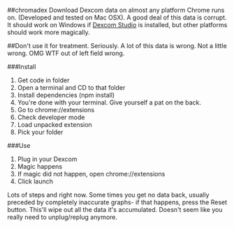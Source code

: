 ##chromadex
Download Dexcom data on almost any platform Chrome runs on. (Developed and tested on Mac OSX). A good deal of this data is corrupt. It should work on Windows if [Dexcom Studio](http://dexcom.com/dexcom-studio) is installed, but other platforms should work more magically. 

##Don't use it for treatment. Seriously. A lot of this data is wrong. Not a little wrong. OMG WTF out of left field wrong.

###Install
1. Get code in folder
2. Open a terminal and CD to that folder
3. Install dependencies (npm install)
4. You're done with your terminal. Give yourself a pat on the back.
5. Go to chrome://extensions
6. Check developer mode
7. Load unpacked extension
8. Pick your folder

###Use
1. Plug in your Dexcom
2. Magic happens
2. If magic did not happen, open chrome://extensions
3. Click launch

Lots of steps and right now. Some times you get no data back, usually preceded by completely inaccurate graphs- if that happens, press the Reset button. This'll wipe out all the data it's accumulated. Doesn't seem like you really need to unplug/replug anymore.
